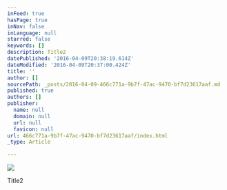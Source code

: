 ```yaml
---
inFeed: true
hasPage: true
inNav: false
inLanguage: null
starred: false
keywords: []
description: Title2
datePublished: '2016-04-09T20:38:19.614Z'
dateModified: '2016-04-09T20:37:00.424Z'
title: ''
author: []
sourcePath: _posts/2016-04-09-466c771a-9b7f-47ac-9470-bf7d23617aaf.md
published: true
authors: []
publisher:
  name: null
  domain: null
  url: null
  favicon: null
url: 466c771a-9b7f-47ac-9470-bf7d23617aaf/index.html
_type: Article

---
```

![](https://the-grid-user-content.s3-us-west-2.amazonaws.com/f702ca51-c139-4587-853a-048d0af0d706.jpg)

Title2